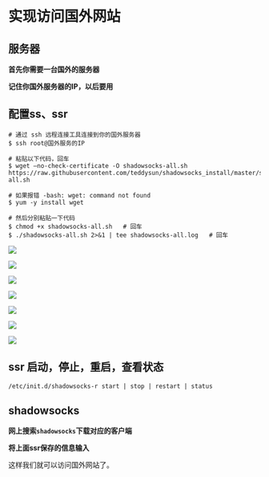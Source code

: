 # 实现访问国外网站

## 服务器

**首先你需要一台国外的服务器**

**记住你国外服务器的IP，以后要用**



## 配置ss、ssr

```shell
# 通过 ssh 远程连接工具连接到你的国外服务器
$ ssh root@国外服务的IP

# 粘贴以下代码，回车
$ wget –no-check-certificate -O shadowsocks-all.sh https://raw.githubusercontent.com/teddysun/shadowsocks_install/master/shadowsocks-all.sh

# 如果报错 -bash: wget: command not found
$ yum -y install wget

# 然后分别粘贴一下代码
$ chmod +x shadowsocks-all.sh	# 回车
$ ./shadowsocks-all.sh 2>&1 | tee shadowsocks-all.log	# 回车
```

![](/Users/mrhuang/Downloads/笔记图片/ssr1.png)

![](/Users/mrhuang/Downloads/笔记图片/ssr2.png)

<img src="/Users/mrhuang/Downloads/笔记图片/ssr3.png"/>

![](/Users/mrhuang/Downloads/笔记图片/ssr4.png)

![](/Users/mrhuang/Downloads/笔记图片/ssr5.png)

![](/Users/mrhuang/Downloads/笔记图片/ssr6.png)

![](/Users/mrhuang/Downloads/笔记图片/ssr7.png)



## ssr 启动，停止，重启，查看状态

```shell
/etc/init.d/shadowsocks-r start | stop | restart | status
```

## shadowsocks

**网上搜索`shadowsocks`下载对应的客户端**

**将上面ssr保存的信息输入**



这样我们就可以访问国外网站了。